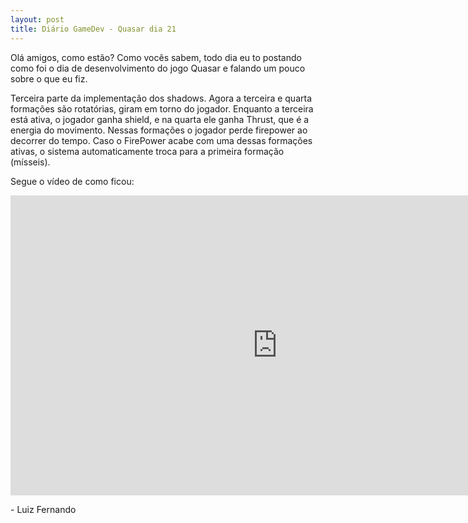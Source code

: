 ```yaml
---
layout: post
title: Diário GameDev - Quasar dia 21
---
```


Olá amigos, como estão? Como vocês sabem, todo dia eu to postando como foi o dia de desenvolvimento do jogo Quasar e falando um pouco sobre o que eu fiz.

Terceira parte da implementação dos shadows. Agora a terceira e quarta formações são rotatórias, giram em torno do jogador. Enquanto a terceira está ativa, o jogador ganha shield, e na quarta ele ganha Thrust, que é a energia do movimento. Nessas formações o jogador perde firepower ao decorrer do tempo. Caso o FirePower acabe com uma dessas formações ativas, o sistema automaticamente troca para a primeira formação (mísseis).


Segue o vídeo de como ficou:

<div class="videoWrapper">
  <iframe width="854" height="480" src="https://www.youtube.com/embed/6w2oyZe0mgU" frameborder="0" allow="autoplay; encrypted-media" allowfullscreen></iframe>
</div>

<p class= "message"> - Luiz Fernando </p>
